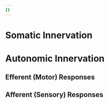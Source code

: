 ```yaml
---
{}
---
```

   
# Somatic Innervation   
# Autonomic Innervation   
## Efferent (Motor) Responses   
## Afferent (Sensory) Responses